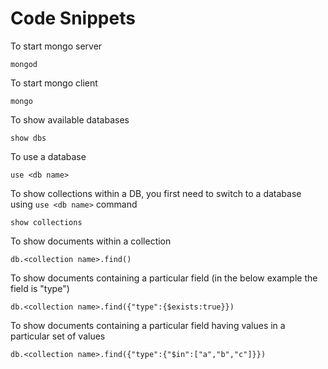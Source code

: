 # Code Snippets

To start mongo server

```
mongod
```

To start mongo client

```
mongo
```

To show available databases

```
show dbs
```

To use a database

```
use <db name>
```

To show collections within a DB, you first need to switch to a database using `use <db name>` command

```
show collections
```

To show documents within a collection

```
db.<collection name>.find()
```

To show documents containing a particular field (in the below example the field is "type")

```
db.<collection name>.find({"type":{$exists:true}})
```

To show documents containing a particular field having values in a particular set of values

```
db.<collection name>.find({"type":{"$in":["a","b","c"]}})
```
